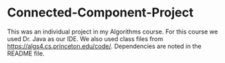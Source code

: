 # Connected-Component-Project
This was an individual project in my Algorithms course.  For this course we used Dr. Java as our IDE.  We also used class files from https://algs4.cs.princeton.edu/code/.  Dependencies are noted in the README file.
